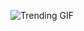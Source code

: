 ![Trending GIF](https://media0.giphy.com/media/v1.Y2lkPThiYjIxNzcyYXUxM3JlNmJhYzZhZTRramx4ajY1NDFjdDhpdG44NWQ0c2Jhd2U4ZSZlcD12MV9naWZzX3NlYXJjaCZjdD1n/fryY00CO4xCz4uJuDQ/giphy.gif)
